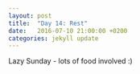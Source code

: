 ```yaml
---
layout: post
title:  "Day 14: Rest"
date:   2016-07-10 21:00:00 +0200
categories: jekyll update
---
```


Lazy Sunday - lots of food involved :)
